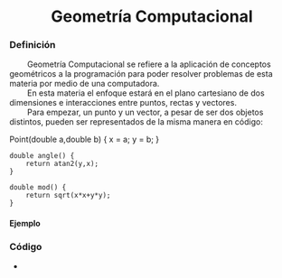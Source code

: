 <div align="center">

# Geometría Computacional  

 <div align="left">
 
 ### Definición  

&nbsp;&nbsp;&nbsp;&nbsp;&nbsp;&nbsp;&nbsp;&nbsp;Geometría Computacional se refiere a la aplicación de conceptos geométricos a la programación para poder resolver problemas de esta materia por medio de una computadora.  
&nbsp;&nbsp;&nbsp;&nbsp;&nbsp;&nbsp;&nbsp;&nbsp;En esta materia el enfoque estará en el plano cartesiano de dos dimensiones e interacciones entre puntos, rectas y vectores.  
&nbsp;&nbsp;&nbsp;&nbsp;&nbsp;&nbsp;&nbsp;&nbsp;Para empezar, un punto y un vector, a pesar de ser dos objetos distintos, pueden ser representados de la misma manera en código:  

   Point(double a,double b) {
        x = a;
        y = b;
    } 

    double angle() {
        return atan2(y,x);
    }

    double mod() {
        return sqrt(x*x+y*y);
    }
   
   
 #### Ejemplo

   ### Código
  * []()  

